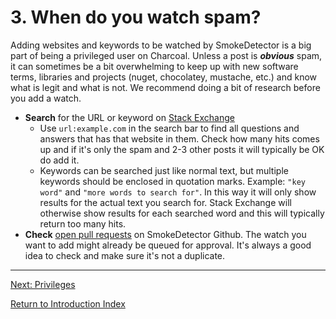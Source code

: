 ---
---

# 3. When do you watch spam?
Adding websites and keywords to be watched by SmokeDetector is a big part of being a privileged
user on Charcoal. Unless a post is ***obvious*** spam, it can sometimes be a bit overwhelming to
keep up with new software terms, libraries and projects (nuget, chocolatey, mustache, etc.) and
know what is legit and what is not. We recommend doing a bit of research before you add a watch.

 - **Search** for the URL or keyword on [Stack Exchange](https://stackexchange.com/)
   - Use `url:example.com` in the search bar to find all questions and answers that has that website
     in them. Check how many hits comes up and if it's only the spam and 2-3 other posts it will
     typically be OK do add it.
   - Keywords can be searched just like normal text, but multiple keywords should be enclosed in
     quotation marks. Example: `"key word"` and `"more words to search for"`. In this way it will
     only show results for the actual text you search for. Stack Exchange will otherwise show results
     for each searched word and this will typically return too many hits.
 - **Check** [open pull requests](https://github.com/Charcoal-SE/SmokeDetector/pulls) on SmokeDetector
   Github. The watch you want to add might already be queued for approval. It's always a good idea to
   check and make sure it's not a duplicate.

-----

[Next: Privileges][3]

[Return to Introduction Index][8]

[3]: /training/privileges
[8]: /training/index

